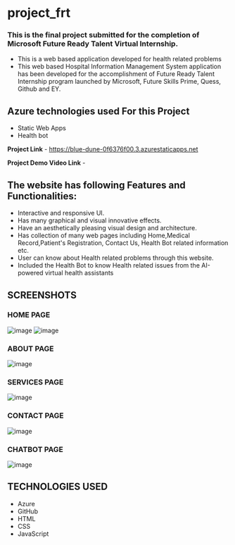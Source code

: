 # project_frt
### This is the final project submitted for the completion of Microsoft Future Ready Talent Virtual Internship.
- This is a web based application developed for health related problems
- This web based Hospital Information Management System application has been developed for the accomplishment of Future Ready Talent Internship program launched by Microsoft, Future Skills Prime, Quess, Github and EY.
## Azure technologies used For this Project
- Static Web Apps
- Health bot

**Project Link** - https://blue-dune-0f6376f00.3.azurestaticapps.net

**Project Demo Video Link** -

## The website has following Features and Functionalities:
- Interactive and responsive UI.
- Has many graphical and visual innovative effects.
- Have an aesthetically pleasing visual design and architecture.
- Has collection of many web pages including Home,Medical Record,Patient's Registration, Contact Us, Health Bot related information etc.
- User can know about Health related problems through this website.
- Included the Health Bot to know Health related issues from the AI-powered virtual health assistants

## SCREENSHOTS
### HOME PAGE
![image](https://github.com/20A31A05F0/project_ftr/assets/109793032/cc086b15-c760-45ad-8d0b-f49130aa1d8c)
![image](https://github.com/20A31A05F0/project_ftr/assets/109793032/6582562f-75f2-44ee-bc04-a7f84150cca4)
### ABOUT PAGE
![image](https://github.com/20A31A05F0/project_ftr/assets/109793032/54cb8b55-f4e4-4525-94a5-ef9830590458)
### SERVICES PAGE
![image](https://github.com/20A31A05F0/project_ftr/assets/109793032/ef6f9ea7-1539-4b04-b5c9-5c42d730decb)
### CONTACT PAGE
![image](https://github.com/20A31A05F0/project_ftr/assets/109793032/979de0de-9a44-426f-87f3-88ce0a86fecb)
### CHATBOT PAGE
![image](https://github.com/20A31A05F0/project_ftr/assets/109793032/8ea756b2-2120-4621-bac9-7e3ce6ce23ae)

## TECHNOLOGIES USED
- Azure
- GitHub
- HTML
- CSS
- JavaScript
